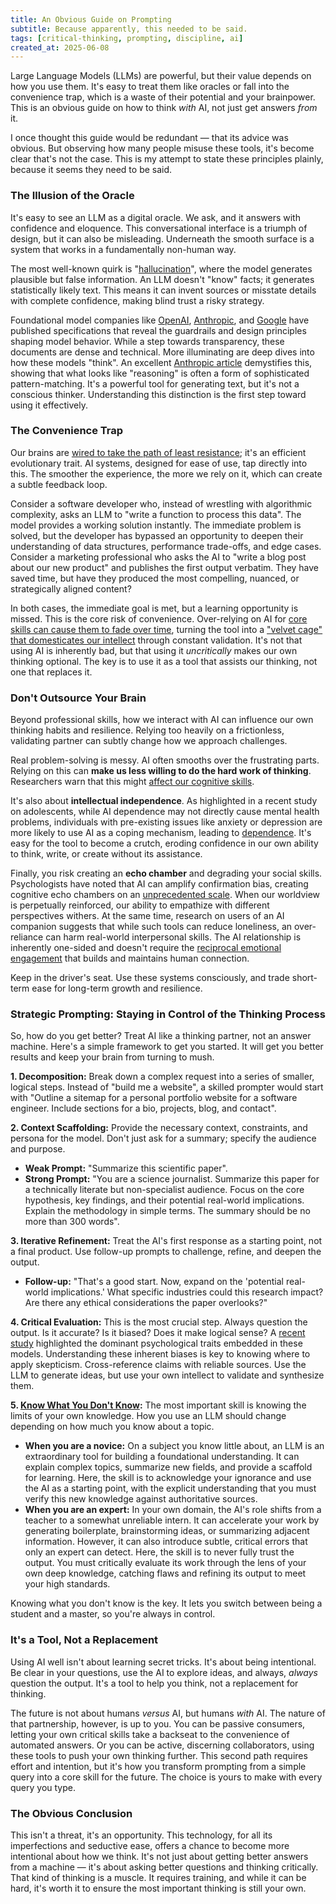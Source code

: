 ```yaml
---
title: An Obvious Guide on Prompting
subtitle: Because apparently, this needed to be said.
tags: [critical-thinking, prompting, discipline, ai]
created_at: 2025-06-08
---
```


Large Language Models (LLMs) are powerful, but their value depends on how you use them. It's easy to treat them like oracles or fall into the convenience trap, which is a waste of their potential and your brainpower. This is an obvious guide on how to think *with* AI, not just get answers *from* it.

I once thought this guide would be redundant — that its advice was obvious. But observing how many people misuse these tools, it's become clear that's not the case. This is my attempt to state these principles plainly, because it seems they need to be said.

### The Illusion of the Oracle

It's easy to see an LLM as a digital oracle. We ask, and it answers with confidence and eloquence. This conversational interface is a triumph of design, but it can also be misleading. Underneath the smooth surface is a system that works in a fundamentally non-human way.

The most well-known quirk is "[hallucination](https://en.wikipedia.org/wiki/Hallucination_(artificial_intelligence))", where the model generates plausible but false information. An LLM doesn't "know" facts; it generates statistically likely text. This means it can invent sources or misstate details with complete confidence, making blind trust a risky strategy.

Foundational model companies like [OpenAI](https://model-spec.openai.com/2025-04-11.html), [Anthropic](https://www-cdn.anthropic.com/6be99a52cb68eb70eb9572b4cafad13df32ed995.pdf), and [Google](https://modelcards.withgoogle.com/model-cards) have published specifications that reveal the guardrails and design principles shaping model behavior. While a step towards transparency, these documents are dense and technical. More illuminating are deep dives into how these models "think". An excellent [Anthropic article](https://transformer-circuits.pub/2025/attribution-graphs/biology.html) demystifies this, showing that what looks like "reasoning" is often a form of sophisticated pattern-matching. It's a powerful tool for generating text, but it's not a conscious thinker. Understanding this distinction is the first step toward using it effectively.

### The Convenience Trap

Our brains are [wired to take the path of least resistance](https://www.sciencedirect.com/science/article/abs/pii/S0028393218303981?via%3Dihub); it's an efficient evolutionary trait. AI systems, designed for ease of use, tap directly into this. The smoother the experience, the more we rely on it, which can create a subtle feedback loop.

Consider a software developer who, instead of wrestling with algorithmic complexity, asks an LLM to "write a function to process this data". The model provides a working solution instantly. The immediate problem is solved, but the developer has bypassed an opportunity to deepen their understanding of data structures, performance trade-offs, and edge cases. Consider a marketing professional who asks the AI to "write a blog post about our new product" and publishes the first output verbatim. They have saved time, but have they produced the most compelling, nuanced, or strategically aligned content?

In both cases, the immediate goal is met, but a learning opportunity is missed. This is the core risk of convenience. Over-relying on AI for [core skills can cause them to fade over time](https://addyo.substack.com/p/avoiding-skill-atrophy-in-the-age), turning the tool into a ["velvet cage" that domesticates our intellect](https://francoisxaviermorgand.substack.com/p/what-if-ai-is-making-us-softer-than) through constant validation. It's not that using AI is inherently bad, but that using it *uncritically* makes our own thinking optional. The key is to use it as a tool that assists our thinking, not one that replaces it.

### Don't Outsource Your Brain

Beyond professional skills, how we interact with AI can influence our own thinking habits and resilience. Relying too heavily on a frictionless, validating partner can subtly change how we approach challenges.

Real problem-solving is messy. AI often smooths over the frustrating parts. Relying on this can **make us less willing to do the hard work of thinking**. Researchers warn that this might [affect our cognitive skills](https://www.nature.com/articles/s41562-024-01859-y).

It's also about **intellectual independence**. As highlighted in a recent study on adolescents, while AI dependence may not directly cause mental health problems, individuals with pre-existing issues like anxiety or depression are more likely to use AI as a coping mechanism, leading to [dependence](https://pmc.ncbi.nlm.nih.gov/articles/PMC10944174/). It's easy for the tool to become a crutch, eroding confidence in our own ability to think, write, or create without its assistance.

Finally, you risk creating an **echo chamber** and degrading your social skills. Psychologists have noted that AI can amplify confirmation bias, creating cognitive echo chambers on an [unprecedented scale](https://www.psychologytoday.com/us/blog/harnessing-hybrid-intelligence/202506/the-psychology-of-ais-impact-on-human-cognition). When our worldview is perpetually reinforced, our ability to empathize with different perspectives withers. At the same time, research on users of an AI companion suggests that while such tools can reduce loneliness, an over-reliance can harm real-world interpersonal skills. The AI relationship is inherently one-sided and doesn't require the [reciprocal emotional engagement](https://www.psychologytoday.com/intl/blog/urban-survival/202410/spending-too-much-time-with-ai-could-worsen-social-skills) that builds and maintains human connection.

Keep in the driver's seat. Use these systems consciously, and trade short-term ease for long-term growth and resilience.

### Strategic Prompting: Staying in Control of the Thinking Process

So, how do you get better? Treat AI like a thinking partner, not an answer machine. Here's a simple framework to get you started. It will get you better results and keep your brain from turning to mush.

**1. Decomposition:** Break down a complex request into a series of smaller, logical steps. Instead of "build me a website", a skilled prompter would start with "Outline a sitemap for a personal portfolio website for a software engineer. Include sections for a bio, projects, blog, and contact".

**2. Context Scaffolding:** Provide the necessary context, constraints, and persona for the model. Don't just ask for a summary; specify the audience and purpose.

*   **Weak Prompt:** "Summarize this scientific paper".
*   **Strong Prompt:** "You are a science journalist. Summarize this paper for a technically literate but non-specialist audience. Focus on the core hypothesis, key findings, and their potential real-world implications. Explain the methodology in simple terms. The summary should be no more than 300 words".

**3. Iterative Refinement:** Treat the AI's first response as a starting point, not a final product. Use follow-up prompts to challenge, refine, and deepen the output.

*   **Follow-up:** "That's a good start. Now, expand on the 'potential real-world implications.' What specific industries could this research impact? Are there any ethical considerations the paper overlooks?"

**4. Critical Evaluation:** This is the most crucial step. Always question the output. Is it accurate? Is it biased? Does it make logical sense? A [recent study](https://dl.acm.org/doi/pdf/10.1145/3701716.3715504) highlighted the dominant psychological traits embedded in these models. Understanding these inherent biases is key to knowing where to apply skepticism. Cross-reference claims with reliable sources. Use the LLM to generate ideas, but use your own intellect to validate and synthesize them.

**5. [Know What You Don't Know](https://en.wikipedia.org/wiki/I_know_that_I_know_nothing):** The most important skill is knowing the limits of your own knowledge. How you use an LLM should change depending on how much you know about a topic.

*   **When you are a novice:** On a subject you know little about, an LLM is an extraordinary tool for building a foundational understanding. It can explain complex topics, summarize new fields, and provide a scaffold for learning. Here, the skill is to acknowledge your ignorance and use the AI as a starting point, with the explicit understanding that you must verify this new knowledge against authoritative sources.
*   **When you are an expert:** In your own domain, the AI's role shifts from a teacher to a somewhat unreliable intern. It can accelerate your work by generating boilerplate, brainstorming ideas, or summarizing adjacent information. However, it can also introduce subtle, critical errors that only an expert can detect. Here, the skill is to never fully trust the output. You must critically evaluate its work through the lens of your own deep knowledge, catching flaws and refining its output to meet your high standards.

Knowing what you don't know is the key. It lets you switch between being a student and a master, so you're always in control.

### It's a Tool, Not a Replacement

Using AI well isn't about learning secret tricks. It's about being intentional. Be clear in your questions, use the AI to explore ideas, and always, *always* question the output. It's a tool to help you think, not a replacement for thinking.

The future is not about humans *versus* AI, but humans *with* AI. The nature of that partnership, however, is up to you. You can be passive consumers, letting your own critical skills take a backseat to the convenience of automated answers. Or you can be active, discerning collaborators, using these tools to push your own thinking further. This second path requires effort and intention, but it's how you transform prompting from a simple query into a core skill for the future. The choice is yours to make with every query you type.

### The Obvious Conclusion

This isn't a threat, it's an opportunity. This technology, for all its imperfections and seductive ease, offers a chance 
to become more intentional about how we think. It's not just about getting better answers from a machine — it's about asking better questions and thinking critically. That kind of thinking is a muscle. It requires training, and while it can be hard, it's worth it to ensure the most important thinking is still your own.
